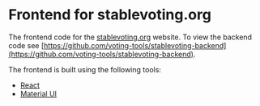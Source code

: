 # Frontend for stablevoting.org

The frontend code for the [stablevoting.org](https://stablevoting.org) website.  To view the backend code see [https://github.com/voting-tools/stablevoting-backend](https://github.com/voting-tools/stablevoting-backend). 

The frontend is built using the following tools: 

* [React](https://react.dev/)
* [Material UI](https://mui.com/)
